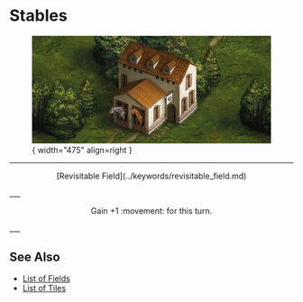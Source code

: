 # Stables

<figure markdown="span">

![Stables Map Location](../assets/locations-stables.webp){ width="475" align=right }

</figure>

___
<p style="text-align: center;" markdown>[Revisitable Field](../keywords/revisitable_field.md)</p>
___
<p style="text-align: center;" markdown>Gain +1 :movement: for this turn.</p>
___


## See Also

- [List of Fields](index.md)
- [List of Tiles](../tiles/index.md)
